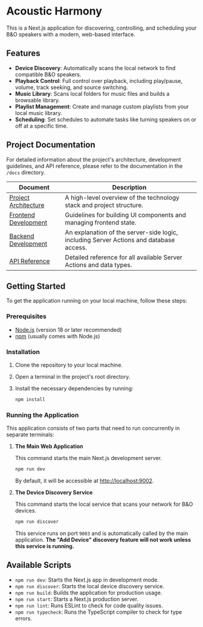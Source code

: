 # Acoustic Harmony

This is a Next.js application for discovering, controlling, and scheduling your B&O speakers with a modern, web-based interface.

## Features

- **Device Discovery**: Automatically scans the local network to find compatible B&O speakers.
- **Playback Control**: Full control over playback, including play/pause, volume, track seeking, and source switching.
- **Music Library**: Scans local folders for music files and builds a browsable library.
- **Playlist Management**: Create and manage custom playlists from your local music library.
- **Scheduling**: Set schedules to automate tasks like turning speakers on or off at a specific time.

## Project Documentation

For detailed information about the project's architecture, development guidelines, and API reference, please refer to the documentation in the `/docs` directory.

| Document                        | Description                                                                          |
| ------------------------------- | ------------------------------------------------------------------------------------ |
| [Project Architecture](./docs/01-project-architecture.md) | A high-level overview of the technology stack and project structure.                 |
| [Frontend Development](./docs/02-frontend-development.md) | Guidelines for building UI components and managing frontend state.                     |
| [Backend Development](./docs/03-backend-development.md)  | An explanation of the server-side logic, including Server Actions and database access. |
| [API Reference](./docs/04-api-reference.md)           | Detailed reference for all available Server Actions and data types.                  |


## Getting Started

To get the application running on your local machine, follow these steps:

### Prerequisites

- [Node.js](https://nodejs.org/) (version 18 or later recommended)
- [npm](https://www.npmjs.com/) (usually comes with Node.js)

### Installation

1.  Clone the repository to your local machine.
2.  Open a terminal in the project's root directory.
3.  Install the necessary dependencies by running:

    ```bash
    npm install
    ```

### Running the Application

This application consists of two parts that need to run concurrently in separate terminals:

1.  **The Main Web Application**
    
    This command starts the main Next.js development server.
    ```bash
    npm run dev
    ```
    By default, it will be accessible at [http://localhost:9002](http://localhost:9002).

2.  **The Device Discovery Service**
    
    This command starts the local service that scans your network for B&O devices.
    ```bash
    npm run discover
    ```
    This service runs on port `9003` and is automatically called by the main application. **The "Add Device" discovery feature will not work unless this service is running.**

## Available Scripts

- `npm run dev`: Starts the Next.js app in development mode.
- `npm run discover`: Starts the local device discovery service.
- `npm run build`: Builds the application for production usage.
- `npm run start`: Starts a Next.js production server.
- `npm run lint`: Runs ESLint to check for code quality issues.
- `npm run typecheck`: Runs the TypeScript compiler to check for type errors.
